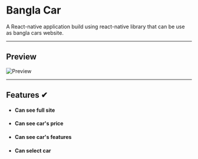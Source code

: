 # Bangla Car

A React-native application build using react-native library that can be use as bangla cars website.

---

## Preview

![Preview](https://drive.google.com/file/d/1oDPyAdGfAJ6x2lxoBzcV0XO8X7TO_vYQ/view)

---


## Features ✔

- #### Can see full site

- #### Can see car's price

- #### Can see car's features

- #### Can select car

##
